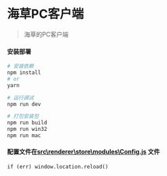 # 海草PC客户端

> 海草的PC客户端

#### 安装部署

``` bash
# 安装依赖
npm install
# or
yarn

# 运行调试
npm run dev

# 打包安装包
npm run build
npm run win32
npm run mac
```
#### 配置文件在[src\renderer\store\\modules\Config.js](src\renderer\store\\modules\Config.js) 文件
```
if (err) window.location.reload()
```